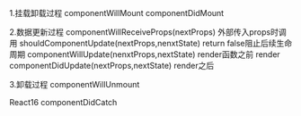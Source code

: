 1.挂载卸载过程
componentWillMount
componentDidMount

2.数据更新过程
componentWillReceiveProps(nextProps) 外部传入props时调用
shouldComponentUpdate(nextProps,nenxtState) return false阻止后续生命周期
componentWillUpdate(nenxtProps,nextState) render函数之前
render
componentDidUpdate(nextProps,nextState) render之后

3.卸载过程
componentWillUnmount

React16
componentDidCatch